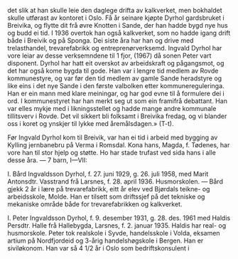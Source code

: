 det slik at han skulle leie den daglege drifta av kalkverket, men bokhaldet skulle utførast av kontoret i Oslo. Få år seinare kjøpte Dyrhol gardsbruket i Breivika, og flytte dit frå øvre Knotten i Sande, der han hadde bygd nye hus og budd ei tid. I 1936 overtok han også kalkverket, som no hadde igang drift både i Breivik og på Sponga. Dei siste åra har han og drive med trelasthandel, trevarefabrikk og entreprenørverksemd. Ingvald Dyrhol har vore leiar av desse verksemndene til 1 fjor, (1967) då sonen Peter vart disponent. Dyrhol har hatt eit overskot av arbeidskraft og pågangsmot, og det har også kome bygda til gode. Han var i lengre tid medlem av Rovde kommunestyre, og var før den tid medlem av gamle Sande heradstyre og like eins i det nye Sande i den første valbolken etter kommunereguleringa. Han er ein mann med klare meiningar, og har god evne til å formulere dei i ord. I kommunestyret har han merkt seg ut som ein framifrå debattant. Han var elles mykje med i likningsstellet og hadde mange andre kommunale tillitsverv i Rovde. Det vil sikkert bli folksamt i Breivika fredag, og vi blander oss i koret og ynskjer til lykke med åremålsdagen.» (T-t).

Før Ingvald Dyrhol kom til Breivik, var han ei tid i arbeid med bygging av Kylling jernbanebru på Verma i Romsdal. Kona hans, Magda, f. Tødenes, har vore han til stor hjelp og støtte. Ho har stade trufast ved sida hans i alle desse åra. — 7 barn, I—VII:

I. Bård Ingvaldsson Dyrhol, f. 27. juni 1929, g. 26. juli 1958, med Marit Antonsdtr. Vasstrand frå Larsnes, f. 28. april 1936. Husmorskolen. — Bård gjekk 2 år i lære på trevarefabrikk, eitt år elev ved Bjørdals teikne- og arbeidsskole, Molde. Han er tilsett som driftssjef på det tekniske og mekaniske område både for trevarefabrikken og kalkverket.

I. Peter Ingvaldsson Dyrhol, f. 9. desember 1931, g. 28. des. 1961 med Haldis Persdtr. Halle frå Hallebygda, Larsnes, f. 2. januar 1935. Haldis har real- og husmorskole. Peter tok realskole i Syvde, handelsskole i Volda, eksamen artium på Nordfjordeid og 3-årig handelshøgskole i Bergen. Han er siviløkonom. Han var så 4 1/2 år i Oslo som bedriftskonsulent i